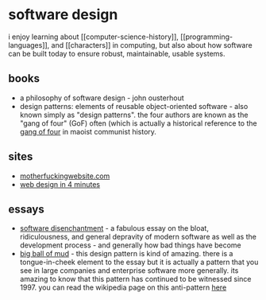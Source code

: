 # software design

i enjoy learning about [[computer-science-history]], [[programming-languages]], and [[characters]] in computing, but also about how software can be built today to ensure robust, maintainable, usable systems.

## books

- a philosophy of software design - john ousterhout
- design patterns: elements of reusable object-oriented software - also known simply as "design patterns". the four authors are known as the "gang of four" (GoF) often (which is actually a historical reference to the [gang of four](https://en.wikipedia.org/wiki/Gang_of_Four) in maoist communist history.

## sites

- [motherfuckingwebsite.com](http://motherfuckingwebsite.com/)
- [web design in 4 minutes](https://jgthms.com/web-design-in-4-minutes/)

## essays

- [software disenchantment](https://tonsky.me/blog/disenchantment/) - a fabulous essay on the bloat, ridiculousness, and general depravity of modern software as well as the development process - and generally how bad things have become
- [big ball of mud](http://www.laputan.org/mud/mud.html#BigBallOfMud) - this design pattern is kind of amazing. there is a tongue-in-cheek element to the essay but it is actually a pattern that you see in large companies and enterprise software more generally. its amazing to know that this pattern has continued to be witnessed since 1997. you can read the wikipedia page on this anti-pattern [here](https://en.wikipedia.org/wiki/Big_ball_of_mud)
